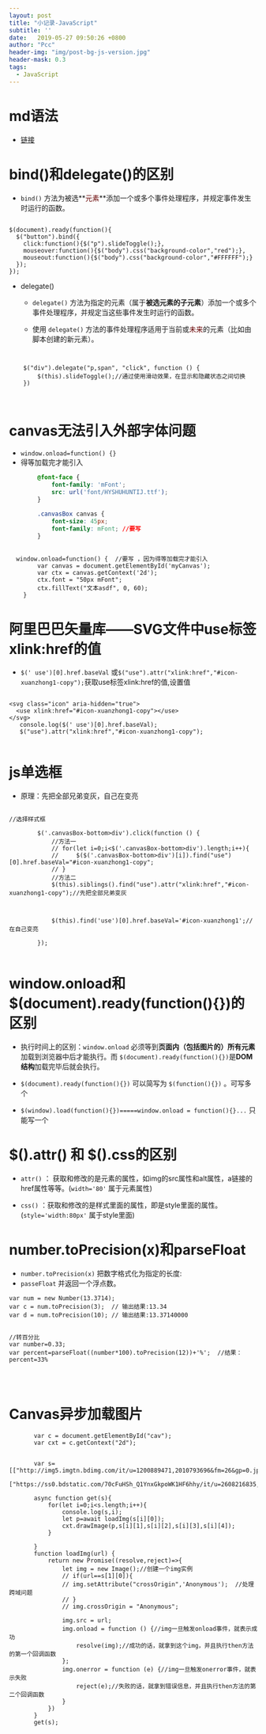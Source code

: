 ```yaml
---
layout: post
title: "小记录-JavaScript"
subtitle: ''
date:   2019-05-27 09:50:26 +0800
author: "Pcc"
header-img: "img/post-bg-js-version.jpg"
header-mask: 0.3
tags:
  - JavaScript
---
```


# md语法
+ [链接](https://www.jianshu.com/p/399e5a3c7cc5)


# bind()和delegate()的区别

+ `bind()` 方法为被选**<font color="#660000">元素</font>**添加一个或多个事件处理程序，并规定事件发生时运行的函数。

```

$(document).ready(function(){
  $("button").bind({
    click:function(){$("p").slideToggle();},
    mouseover:function(){$("body").css("background-color","red");},  
    mouseout:function(){$("body").css("background-color","#FFFFFF");}  
  });
});

```

+  delegate()
	+ `delegate()` 方法为指定的元素（属于**被选元素的子元素**）添加一个或多个事件处理程序，并规定当这些事件发生时运行的函数。

	+ 使用 `delegate()` 方法的事件处理程序适用于当前或<font color="#660000">未来</font>的元素（比如由脚本创建的新元素）。
```


    $("div").delegate("p,span", "click", function () {
        $(this).slideToggle();//通过使用滑动效果，在显示和隐藏状态之间切换
    })
  
	
```



# canvas无法引入外部字体问题

+   `window.onload=function() {}`
+    得等加载完才能引入

```CSS
		@font-face {
            font-family: 'mFont';
            src: url('font/HYSHUHUNTIJ.ttf');
        }

        .canvasBox canvas {  
            font-size: 45px;
            font-family: mFont; //要写
        }
		

```


```
  window.onload=function() {  //要写 ，因为得等加载完才能引入
        var canvas = document.getElementById('myCanvas');
        var ctx = canvas.getContext('2d');
        ctx.font = "50px mFont";
        ctx.fillText("文本asdf", 0, 60);
    }
```



# 阿里巴巴矢量库——SVG文件中use标签xlink:href的值

+ `$(' use')[0].href.baseVal` 或`$("use").attr("xlink:href","#icon-xuanzhong1-copy");`获取use标签xlink:href的值,设置值

```

<svg class="icon" aria-hidden="true">
  <use xlink:href="#icon-xuanzhong1-copy"></use>
</svg>
   console.log($(' use')[0].href.baseVal);
   $("use").attr("xlink:href","#icon-xuanzhong1-copy");
 
```



# js单选框

+ 原理：先把全部兄弟变灰，自己在变亮

```

//选择样式框

        $('.canvasBox-bottom>div').click(function () {
			//方法一
            // for(let i=0;i<$('.canvasBox-bottom>div').length;i++){
            //     $($('.canvasBox-bottom>div')[i]).find("use")[0].href.baseVal="#icon-xuanzhong1-copy";
            // }
			//方法二
            $(this).siblings().find("use").attr("xlink:href","#icon-xuanzhong1-copy");//先把全部兄弟变灰
			
			
			
            $(this).find('use')[0].href.baseVal='#icon-xuanzhong1';//在自己变亮

        });
		
```



# window.onload和$(document).ready(function(){})的区别

+ 执行时间上的区别：`window.onload` 必须等到**页面内（包括图片的）所有元素**加载到浏览器中后才能执行。而 `$(document).ready(function(){})`是**DOM结构**加载完毕后就会执行。 

+  `$(document).ready(function(){})` 可以简写为 `$(function(){})` 。可写多个

+ `$(window).load(function(){})=====window.onload = function(){}...` 只能写一个




# $().attr() 和 $().css的区别

+ `attr()` ： 获取和修改的是元素的属性，如img的src属性和alt属性，a链接的href属性等等。(`width='80'` 属于元素属性)

+ `css()` ：获取和修改的是样式里面的属性，即是style里面的属性。(`style='width:80px'` 属于style里面)

# number.toPrecision(x)和parseFloat

+ `number.toPrecision(x)` 把数字格式化为指定的长度:
+ `passeFloat` 并返回一个浮点数。

```
var num = new Number(13.3714);
var c = num.toPrecision(3);  // 输出结果:13.34
var d = num.toPrecision(10); // 输出结果:13.37140000


//转百分比
var number=0.33;
var percent=parseFloat((number*100).toPrecision(12))+'%';  //结果：percent=33%
       



```



# Canvas异步加载图片

```
	   var c = document.getElementById("cav");
	   var cxt = c.getContext("2d");


	   var s=[["http://img5.imgtn.bdimg.com/it/u=1200889471,2010793696&fm=26&gp=0.jpg",0,0,400,150],
		   ["https://ss0.bdstatic.com/70cFuHSh_Q1YnxGkpoWK1HF6hhy/it/u=2608216835,979136783&fm=26&gp=0.jpg",5,4,100,100]];

	   async function get(s){
		   for(let i=0;i<s.length;i++){
			   console.log(s,i);
			   let p=await loadImg(s[i][0]);
			   cxt.drawImage(p,s[i][1],s[i][2],s[i][3],s[i][4]);
		   }

	   }
	   function loadImg(url) {
		   return new Promise((resolve,reject)=>{
			   let img = new Image();//创建一个img实例
			   // if(url==s[1][0]){
			   // img.setAttribute("crossOrigin",'Anonymous');  //处理跨域问题
			   // }
			   // img.crossOrigin = "Anonymous";

			   img.src = url;
			   img.onload = function () {//img一旦触发onload事件，就表示成功
				   resolve(img);//成功的话，就拿到这个img，并且执行then方法的第一个回调函数
			   };
			   img.onerror = function (e) {//img一旦触发onerror事件，就表示失败
				   reject(e);//失败的话，就拿到错误信息，并且执行then方法的第二个回调函数
			   }
		   })
	   }
	   get(s);
					
```